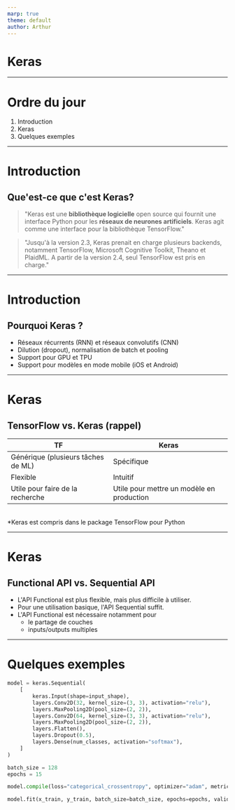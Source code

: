 ```yaml
---
marp: true
theme: default
author: Arthur
---
```

<style>
:root {
    --color-background: #FFFFFF !important;
	--color-foreground: #101010 !important;
    }

</style>

<!-- _class: lead -->

# Keras

---
<!-- paginate: true -->

# Ordre du jour
1. Introduction
2. Keras
3. Quelques exemples

---
# Introduction
## Que'est-ce que c'est Keras?
> "Keras est une **bibliothèque logicielle** open source qui fournit une interface Python pour les **réseaux de neurones artificiels**. Keras agit comme une interface pour la bibliothèque TensorFlow."

> "Jusqu'à la version 2.3, Keras prenait en charge plusieurs backends, notamment TensorFlow, Microsoft Cognitive Toolkit, Theano et PlaidML. A partir de la version 2.4, seul TensorFlow est pris en charge."

---
# Introduction
## Pourquoi Keras ?
- Réseaux récurrents (RNN) et réseaux convolutifs (CNN)
- Dilution (dropout), normalisation de batch et pooling
- Support pour GPU et TPU
- Support pour modèles en mode mobile (iOS et Android)

---
# Keras
## TensorFlow vs. Keras (rappel)

TF | Keras
-----|------
Générique (plusieurs tâches de ML) | Spécifique
Flexible | Intuitif
Utile pour faire de la recherche | Utile pour mettre un modèle en production

<br>
*Keras est compris dans le package TensorFlow pour Python

---
# Keras
## Functional API vs. Sequential API

- L'API Functional est plus flexible, mais plus difficile à utiliser.
- Pour une utilisation basique, l'API Sequential suffit.
- L'API Functional est nécessaire notamment pour
  - le partage de couches
  - inputs/outputs multiples

---
# Quelques exemples
```py
model = keras.Sequential(
    [
        keras.Input(shape=input_shape),
        layers.Conv2D(32, kernel_size=(3, 3), activation="relu"),
        layers.MaxPooling2D(pool_size=(2, 2)),
        layers.Conv2D(64, kernel_size=(3, 3), activation="relu"),
        layers.MaxPooling2D(pool_size=(2, 2)),
        layers.Flatten(),
        layers.Dropout(0.5),
        layers.Dense(num_classes, activation="softmax"),
    ]
)

batch_size = 128
epochs = 15

model.compile(loss="categorical_crossentropy", optimizer="adam", metrics=["accuracy"])

model.fit(x_train, y_train, batch_size=batch_size, epochs=epochs, validation_split=0.1)
```
